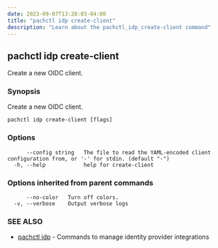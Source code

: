 ```yaml
---
date: 2023-09-07T13:28:03-04:00
title: "pachctl idp create-client"
description: "Learn about the pachctl_idp_create-client command"
---
```


## pachctl idp create-client

Create a new OIDC client.

### Synopsis

Create a new OIDC client.

```
pachctl idp create-client [flags]
```

### Options

```
      --config string   The file to read the YAML-encoded client configuration from, or '-' for stdin. (default "-")
  -h, --help            help for create-client
```

### Options inherited from parent commands

```
      --no-color   Turn off colors.
  -v, --verbose    Output verbose logs
```

### SEE ALSO

* [pachctl idp](../pachctl_idp)	 - Commands to manage identity provider integrations

